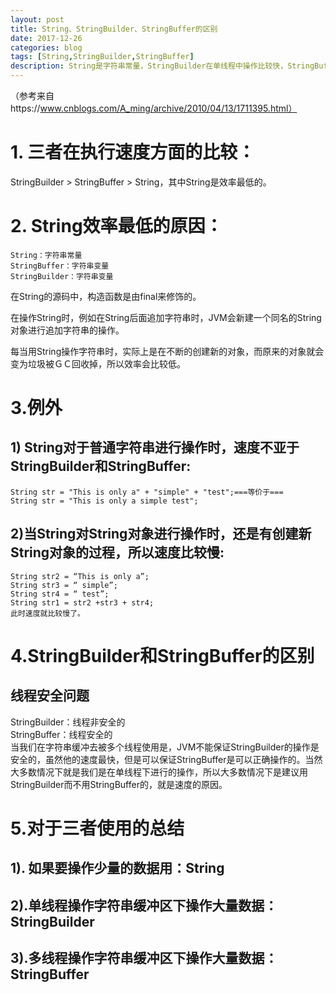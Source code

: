 ```yaml
---
layout: post
title: String、StringBuilder、StringBuffer的区别
date: 2017-12-26
categories: blog
tags: [String,StringBuilder,StringBuffer]
description: String是字符串常量，StringBuilder在单线程中操作比较快，StringBuffer是线程安全的。
---
```


（参考来自https://www.cnblogs.com/A_ming/archive/2010/04/13/1711395.html）
# 1. 三者在执行速度方面的比较：

   StringBuilder >  StringBuffer  >  String，其中String是效率最低的。

# 2. String效率最低的原因：
     
    String：字符串常量
	StringBuffer：字符串变量
	StringBuilder：字符串变量

在String的源码中，构造函数是由final来修饰的。

在操作String时，例如在String后面追加字符串时，JVM会新建一个同名的String对象进行追加字符串的操作。

每当用String操作字符串时，实际上是在不断的创建新的对象，而原来的对象就会变为垃圾被ＧＣ回收掉，所以效率会比较低。

# 3.例外

## 1) String对于普通字符串进行操作时，速度不亚于StringBuilder和StringBuffer:

	String str = "This is only a" + "simple" + "test";===等价于===
	String str = "This is only a simple test";

## 2)当String对String对象进行操作时，还是有创建新String对象的过程，所以速度比较慢:

	String str2 = “This is only a”;
	String str3 = “ simple”;
	String str4 = “ test”;
	String str1 = str2 +str3 + str4;
	此时速度就比较慢了。

# 4.StringBuilder和StringBuffer的区别

## 线程安全问题

   StringBuilder：线程非安全的</br>
StringBuffer：线程安全的</br>
   当我们在字符串缓冲去被多个线程使用是，JVM不能保证StringBuilder的操作是安全的，虽然他的速度最快，但是可以保证StringBuffer是可以正确操作的。当然大多数情况下就是我们是在单线程下进行的操作，所以大多数情况下是建议用StringBuilder而不用StringBuffer的，就是速度的原因。

# 5.对于三者使用的总结

## 1). 如果要操作少量的数据用：String

## 2).单线程操作字符串缓冲区下操作大量数据：StringBuilder

## 3).多线程操作字符串缓冲区下操作大量数据：StringBuffer










